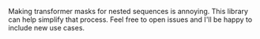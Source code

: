 Making transformer masks for nested sequences is annoying. This library can help simplify that process. Feel free to open issues and I'll be happy to include new use cases.
